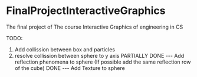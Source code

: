 # FinalProjectInteractiveGraphics
The final project of The course Interactive Graphics of engineering in CS

TODO: 
1) Add collission between box and particles
2) resolve collission between sphere to y axis
PARTIALLY DONE --- Add reflection phenomena to sphere (If possible add the same reflection row of the cube)
DONE --- Add Texture to sphere 